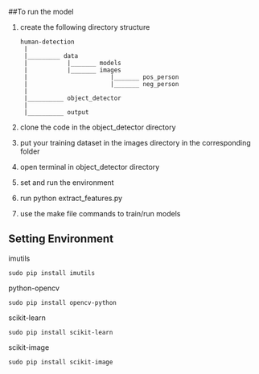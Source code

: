 ##To run the model 
1. create the following directory structure
       
       human-detection
        |
        |_________ data
        |           |_______ models
        |           |_______ images
        |                       |_______ pos_person
        |                       |_______ neg_person
        |
        |__________ object_detector
        |
        |__________ output
       
2. clone the code in the object_detector directory
3. put your training dataset in the images directory in the corresponding folder
4. open terminal in object_detector directory
5. set and run the environment
6. run python extract_features.py
7. use the make file commands to train/run models


## Setting Environment
imutils

`sudo pip install imutils`

python-opencv

`sudo pip install opencv-python`

scikit-learn

`sudo pip install scikit-learn`

scikit-image

`sudo pip install scikit-image`


